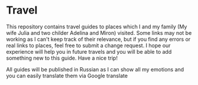 # Travel
This repository contains travel guides to places which I and my family (My wife Julia and two childer Adelina and Miron) visited. Some links may not be working as I can't keep track of their relevance, but if you find any errors or real links to places, feel free to submit a change request. I hope our experience will help you in future travels and you will be able to add something new to this guide. Have a nice trip! 

All guides will be published in Russian as I can show all my emotions and you can easily translate them via Google translate
